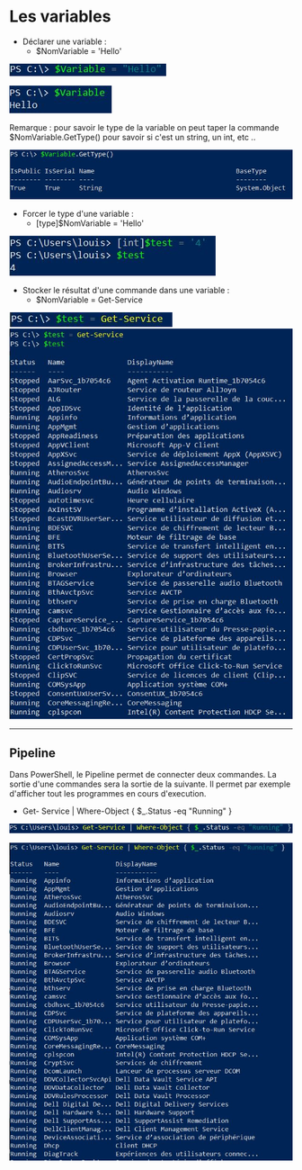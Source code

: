 # Les variables 

- Déclarer une variable : 
  - $NomVariable = 'Hello'
  
![](ressources/Variables.jpg)

![](ressources/testvariables.jpg)


Remarque : pour savoir le type de la variable on peut taper la commande $NomVariable.GetType() pour savoir si c'est un string, un int, etc .. 

![](ressources/typevariables.jpg)

- Forcer le type d'une variable : 
  - [type]$NomVariable = 'Hello' 

![](ressources/Capture.jpg)

- Stocker le résultat d'une commande dans une variable : 
  - $NomVariable = Get-Service 

![](ressources/cmddansunevariables.jpg)
![](ressources/cmd.jpg)

***
## Pipeline 

Dans PowerShell, le Pipeline permet de connecter deux commandes. La sortie d'une commandes sera la sortie de la suivante. Il permet par exemple d'afficher tout les programmes en cours d'execution. 

  - Get- Service | Where-Object { $_.Status -eq "Running" }

![](ressources/pipe.jpg)

![](ressources/pipe2.jpg)